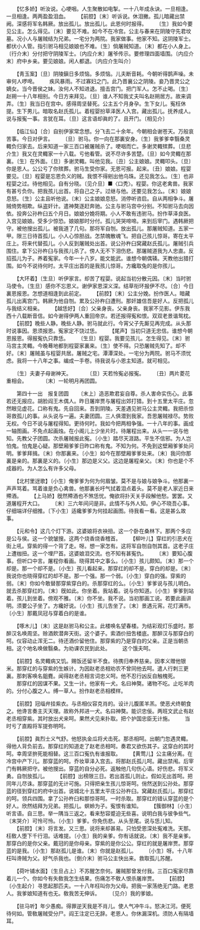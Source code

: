 <!-- { "loadSidebar": true } -->
　　【忆多娇】听汝说。心哽咽。人生聚散如电掣。一十八年成永诀。一旦相逢。一旦相逢。两两盈盈泪血。 
　　【前腔】〔末〕听诉说。休泪撇。孤儿暗藏出禁阙。深感将军名韩厥。放出孤儿。放出孤儿。此恩何时报得。 
　　〔生〕我如今要见公主。怎么得见。〔末〕要见不难。如今不在冷宫。公主与春来在阴陵守先君坟墓。况小人与屠贼结为兄弟。一宅分为两院。我家做事。他家不知。这阴陵军士。都伏小人管。指引驸马相见娘娘也不难。〔生〕倘屠贼知道。〔末〕都在小人身上。〔行介末〕分付把守阴陵军士。〔内应介末〕屠爷传示。要修理四面墙围。〔内应介末〕府中乡亲。要见娘娘。闲人都退。〔内应介生叫介〕 

　　【靑玉案】〔旦〕阴陵鎭日多烦恼。多烦恼。儿夫断音耗。今朝听得鹊声噪。未审何人啰唣。 
　　疾风暴雨。不过寡妇之门。此乃晋襄公之阴陵。妾乃晋灵公之嫡女。当今晋侯之妹。汝何人不知进退。擅击宫门。把门军人。怎不止喝。〔生〕赵朔一十八年相别。今日方来拜见。〔旦〕谁人不知我丈夫叫名赵朔居方。故来调弄。〔生〕我当日在宫中。感得周坚替死。公主五个月身孕。生下女儿。寃枉休提。生下男儿。暗取名赵氏孤儿。着程婴扮草泽医人入宫。藏出孤儿。抚养成人。说与报寃一事。言犹在耳。〔旦〕这言语却眞的了。且开门。〔相见介〕 

　　【临江仙】〔合〕自别伊家常念想。分飞去二十余年。今朝相会谢苍天。万般哀苦事。今日对伊言。 
　　〔旦〕驸马。你一向在那裏安身。〔生〕我爹爹幸翳桑灵輙负归家去。后来知道一家三百口被屠贼杀了。哽咽而亡。多谢灵輙殡葬。〔旦悲介生〕我又在灵輙家一十八载。亏他看管。说不尽许多苦楚。〔旦〕如今灵輙在那裏。〔生〕在外面。〔旦〕多谢灵輙。叫他见我。〔丑〕公主娘娘。灵輙叩头。〔旦〕你是恩人。公公亏了你殡葬。驸马生受你家。无恩可报。起来。〔丑〕娘娘。程婴要见。〔旦〕程婴是忘恩负义的贼。我恨不得剜出他乌珠。还见我怎么。〔生〕也非程婴之过。待他相见。自有分晓。〔见介旦〕■〈口秃〉。程婴。你这老禽兽。我家有甚亏负你。把我孩儿出首。将自己之子。过继与他。还要见我怎么。〔末〕娘娘息怒。〔生〕公主且听他说。〔末〕公主娘娘息怒。消停听咨启。自从两相争斗。屠贼倚势相欺。纵盗奸计。遣神獒逐赶奔驰。公主与驸马宫中分别。不知驸马去向因依。投奔公孙杵臼五个月日。娘娘分娩将期。小人不敢有违驸马。扮作草泽良医。入宫见娘娘。受多少惊恐。娘娘那时分付。孤儿哭哭啼啼。来到后宰门。遇韩厥把守。被他搜出孤儿。被我道了几句。那将军自刎。放出孤儿。那屠贼知道。五家一甲。限三日待首孤儿。小人心惊胆战。怎禁魄散魂飞。把自己孩儿惊哥。寄在太平庄上。将来代替孤儿。小人反到屠贼处出首。说公孙杵臼窝藏赵氏孤儿。屠贼引兵围住。拿下公孙杵臼与我孩儿杀了。傍人无不下泪伤悲。那屠贼道我为人忠直。反招孤儿为子。养着寃家。今年一十八岁。能文能武。谁想今朝偶辏。天教他出猎打围。如今不说待何时。太平庄出首的是我孩儿惊哥。方纔取兔的是你孩儿。 

　　【大环着】〔生旦〕听伊家言。却苦了程婴。说起当初分散元因。〔末〕当时驸马使令。〔生旦〕感你不忘恩义。谢伊家恩深义深。结草衔环报伊不尽。〔合〕今日裏恩报恩。怎想道相逢到此前定。 
　　【前腔】〔末〕公主分娩。扮作医人。暗藏孤儿出离宫门。韩厥为他自刎。累及公孙杵臼遭刑。那奸雄信吾是好人。反把孤儿与我结义相亲。 
　　【越恁好】〔合〕父亲身丧。父亲身丧。我家不见影。伊东我西十八载断音信。如今谢得伊两人重回帝京。若还报得寃和恨。双双老景谐鸳枕。 
　　【前腔】晚些人静。晚些人静。驸马就此行。今宵父子先厮见再完成。从头那时说事因。恩须报恩。寃家定不饶过恁。 
　　【尾声】当初只道无忠信。谁想今朝恩报恩。得报寃仇只靠恁。 
　　〔生旦〕程婴。我要见孩儿。怎生得见。〔末〕驸马宫主灵輙。今晚蓦地都到程婴家裏来。〔生〕使不得。只恐屠贼先知了。却不好。〔末〕屠贼虽与程婴共居。屠贼之宅。潭潭深处。一宅分为两院。驸马不须忧虑。我将一十八年之事。编成一手卷。待我说与小恩主知道。就可相见。 

　　〔生〕夫妻子母谢神天。　　　　〔旦〕天若怜寃必报寃。 
　　〔丑〕两片菱花重相会。　　　　〔末〕一轮明月再团圆。 

　　第四十一出　报复团圆 
　　〔末上〕造恶欺君妄自尊。杀人害命实伤心。此事若还无报应。胡脸阎王木偶人。昨日屠岸贾与屠程出郊打猎。到十五里太平庄。忽然眼见虚花。口称有鬼。先自回来。吾到阴陵。天差遇见驸马公主灵輙。我把杀惊哥救孤儿的事。从头说与一遍。夫妻团圆。三人俱潜到我家。吾思屠贼禄尽。势败无权。今日不说与屠程得知。更待何时。我如今把两相争强。一十八年的事。画成一轴图画。不免点起画烛。在小阁儿上少坐片时。待屠程出来。从头一一说与他知。先教父子团圆。次杀屠贼报此寃。〔小生〕踏尽天涯路。平生不信邪。为人岂怕鬼。怕鬼是心疑。那壁厢爹爹日昨口称有鬼。不知为何。不免到这壁厢爹爹处问明。爹爹拜揖。〔末〕你那裏来。〔小生〕如今在那壁厢爹爹处来。〔末〕我问你那裏是亲的。那裏是义的。〔小生〕那边是义父。这边是屠程亲父。〔末〕你也是个不成器的。为人怎么有许多父母。 

　　【北村里迓歌】〔小生〕俺爹爹为何为何眉皱。莫不是与娘与娘争斗。他那裏一声声骂着。骂着谁是负心禽兽。他那裏长吁气拭着泪点着头。莫不是老人家近日来殢酒。 
　　【上马娇】旣然殢酒也不煞恁忧。俺欲将扑天关手段解他愁。罢罢。又道屠程开大口。 
　　〔末〕三六年间问是非。此情不与外人知。伊心不晓吾心事。仔细端详仔细推。〔下小生〕适纔爹爹为何挂起画图。待我看一看。这是甚么故事。 

　　【元和令】这几个灯下游。这婆娘将衣袂扭。这一个卧在桑林下。那两个多应是公与侯。这一个貌皱搜。这两个烧香烧香稽首。 
　　【柳叶儿】穿红的引恶犬在街上吼。穿紫的得一个背了走。呀。想一家怎有。这将军自刎自刎其首。这老子庄上遭枷扭。这一个埋尸首。这婆娘泪交流。也不知有甚寃仇。 
　　〔末〕要知心腹事。但听口中言。屠程你看画。晓得其中之事么。〔小生〕孩儿颇知。〔末〕那一个却是。那一个却不是。〔小生〕孩儿看起来。那穿红的却不是。穿白的却是。〔末〕我说你也晓得穿红的却不是。那一个强。那一个弱。〔小生〕穿白的强。穿紫的弱。〔末〕你如今敢替那穿紫穿白的。杀那穿红的么。〔小生〕爹爹说与孩儿明白。就去杀那穿红的。〔末〕旣如此。你坐着。我站着。说与你知道。〔小生〕爹爹到站着。孩儿到坐着。傍观不雅。〔末〕你不坐。我不说。当初那画工说。若要此画讲明。须要公子坐了。方纔好说。〔小生〕孩儿吿坐了。〔末〕景遇元宵。花灯满市。〔小生〕那戴凤冠与穿着白的是谁。 

　　【啄木儿】〔末〕这是赵驸马和公主。此楼唤名望春楼。为结彩观灯乐盛时。那醉汉名唤周坚。赊酒飮潜奔天街。这个婆子。索酒价扭吿楼底。那醉汉与那穿白的呵。仪容动止浑无二。待还酒价留他住。那穿紫的乃是穿白的父亲。正是当朝丞相。这个地名唤做翳桑。为劝课农民到此处。 
　　这个饿夫呵。 

　　【前腔】名灵輙病又饥。赐饭还留半不食。待携归奉养慈亲。因孝义赠他银米。那穿红的与穿紫的生嫉计。为因赵老丞相劝农不曾同他去呵。遣人行刺三更裏。那刺客唤名鉏麑。闻得赵老丞相言词忠义呵。他不忍行凶反自触槐死。 
　　那穿红的因谋不果。又生一计。他家有一犬。名曰神獒。诸物不吃。止吃羊肉的。分付心腹之人。缚一草人。扮作赵老丞相模样。 

　　【前腔】冠缁弁挂紫衣。与丞相仪容克肖的。设计儿腹匿羊羔。使恶犬终朝食之。他谗言奏主灭天理。故称外邦进一犬。名曰神獒。能识忠佞。两班文武止有赵老丞相穿紫。其时放出犬来呵。果然犬见来扑取。把个护国忠臣无计施。 
　　当时亏了直殿将军提弥明呵。 

　　【前腔】眞烈士义气舒。他怒执金瓜将犬击死。那丞相呵。出朝门忽遇灵輙。得他人背负前去。那穿红的知道走了赵老丞相呵。奏君又欲伤其子。这穿白的其时呵。幸周坚拚死能相替。这三百口寃仇有谁报取。 
　　【黄莺儿】公主痛分离。在冷宫中产下儿。那穿蓝的呵。乔妆草泽入宫去。将那赵氏孤儿呵。藏出禁闱。后宰门有韩厥把守。被他搜出。穿蓝的自分必死。返触他几句伤心语。好伤悲。将军义勇。自刎放孤儿。 
　　【前腔】出榜限三日。若出首孤儿则止。假如无出首呵。把同年儿尽诛。那穿蓝的无计可施。只得把亲生孩儿惊哥呵。俏然送到公孙处。那穿蓝的径到穿红的府中出首。说城北十五里太平庄公孙杵臼。窝藏赵氏孤儿。那穿红的呵。领兵四围。拿了公孙杵臼和那惊哥呵。一时杀取。那穿红的错认穿蓝的是个好人。欣然结拜为兄弟。把孤儿。螟蛉为子。寃恨有谁知。 
　　【簇御林】〔小生〕听言语。自三思。举一隅当三返之。看来愁容蹙迫无些喜。说明白我与彼争些气。〔末哭介〕可怜可怜。〔小生〕爹爹。你免伤悲。从头至尾。说与恁儿知。 
　　【前腔】〔末〕将言发。又三思。说将来却甚易。只怕受恩深处寃难洗。天那。枉敎人堕下千行泪。话难提。〔小生〕我的亲爹。你有话就说。〔末〕我不是亲爹。那穿白的是你父亲。戴冠的是你母亲。穿紫的是你公公。穿红的就是屠岸贾。那穿蓝的是我。〔小生〕那赵孤儿是谁。〔末〕你就是赵孤儿。 
　　〔小生〕呀。十八年枉叫谗贼为父。好气杀我也。〔倒介末〕驸马公主快出来。救取孤儿苏醒。 

　　【荷叶铺水面】〔生旦占上〕不苏醒怎奈何。屠贼那曾发付我。三百口寃家尽靠着儿一个。你如今有失敎我怎生结果。伤痛怎不敎人恨杀屠岸贾。 
　　【前腔】〔小生起介〕寻思起那匹夫。一十八年枉叫你为父母。把我一家荡绝无门路。老恩人。我爹娘知道有也无。敎我苦无伸诉。 
　　〔见介〕我的爹娘。 

　　【驻马听】年少愚痴。得罪逆天我是不肖儿。使人气冲牛斗。怒决江河。便死待何如。管敎屠贼受分尸。阎王注定已无辞。老恩人。你休漏深机。须防人有隔墙耳。 
